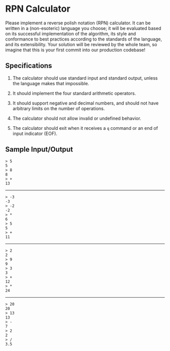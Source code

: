 # RPN Calculator

Please implement a reverse polish notation (RPN) calculator.  It can be written
in a (non-esoteric) language you choose; it will be evaluated based on its
successful implementation of the algorithm, its style and conformance to best
practices according to the standards of the language, and its extensibility.
Your solution will be reviewed by the whole team, so imagine that this is your
first commit into our production codebase!

## Specifications

1. The calculator should use standard input and standard output, unless the
   language makes that impossible.

2. It should implement the four standard arithmetic operators.

3. It should support negative and decimal numbers, and should not have
   arbitrary limits on the number of operations.

4. The calculator should not allow invalid or undefined behavior.

5. The calculator should exit when it receives a `q` command or an end of input 
   indicator (EOF).


## Sample Input/Output

    > 5 
    5
    > 8
    8
    > +
    13

---

    > -3
    -3
    > -2
    -2
    > *
    6
    > 5
    5
    > +
    11

---

    > 2
    2
    > 9
    9
    > 3
    3 
    > +
    12 
    > *
    24

---

    > 20
    20
    > 13
    13
    > -
    7
    > 2
    2
    > / 
    3.5